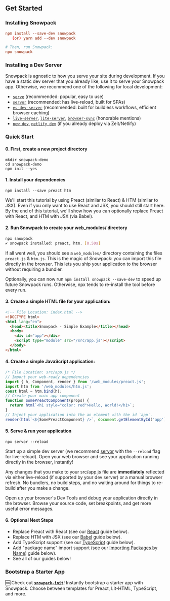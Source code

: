 ## Get Started

### Installing Snowpack

```toml
npm install --save-dev snowpack
   (or) yarn add --dev snowpack

# Then, run Snowpack:
npx snowpack
```

### Installing a Dev Server

Snowpack is agnostic to how you serve your site during development. If you have a static dev server that you already like, use it to serve your Snowpack app. Otherwise, we recommend one of the following for local development:

- [`serve`](https://www.npmjs.com/package/serve) (recommended: popular, easy to use)
- [`servor`](https://www.npmjs.com/package/servor) (recommended: has live-reload, built for SPAs)
- [`es-dev-server`](https://www.npmjs.com/package/es-dev-server) (recommended: built for buildless workflows, efficient browser caching)
- [`live-server`](https://www.npmjs.com/package/live-server), [`lite-server`](https://www.npmjs.com/package/lite-server), [`browser-sync`](https://www.npmjs.com/package/browser-sync) (honorable mentions)
- [`now dev`](http://now.sh/), [`netlify dev`](https://www.netlify.com/products/dev/) (if you already deploy via Zeit/Netlify)


### Quick Start

#### 0. First, create a new project directory

```
mkdir snowpack-demo
cd snowpack-demo
npm init --yes
```

#### 1. Install your dependencies

```
npm install --save preact htm
```

We'll start this tutorial by using Preact (similar to React) & HTM (similar to JSX). Even if you only want to use React and JSX, you should still start here. By the end of this tutorial, we'll show how you can optionally replace Preact with React, and HTM with JSX (via Babel).


#### 2. Run Snowpack to create your web_modules/ directory

```bash
npx snowpack
✔ snowpack installed: preact, htm. [0.50s]
```

If all went well, you should see a `web_modules/` directory containing the files `preact.js` & `htm.js`. This is the magic of Snowpack: you can import this file directly in the browser. This lets you ship your application to the browser without requiring a bundler.

Optionally, you can now run `npm install snowpack --save-dev` to speed up future Snowpack runs. Otherwise, npx tends to re-install the tool before every run.


#### 3. Create a simple HTML file for your application:

```html
<!-- File Location: index.html -->
<!DOCTYPE html>
<html lang="en">
  <head><title>Snowpack - Simple Example</title></head>
  <body>
    <div id="app"></div>
    <script type="module" src="/src/app.js"></script>
  </body>
</html>
```

#### 4. Create a simple JavaScript application:

```js
/* File Location: src/app.js */
// Import your web-ready dependencies
import { h, Component, render } from '/web_modules/preact.js';
import htm from '/web_modules/htm.js';
const html = htm.bind(h);
// Create your main app component
function SomePreactComponent(props) {
  return html`<h1 style="color: red">Hello, World!</h1>`;
}
// Inject your application into the an element with the id `app`.
render(html`<${SomePreactComponent} />`, document.getElementById('app'));
```

#### 5. Serve & run your application

```
npx servor --reload
```

Start up a simple dev server (we recommend [servor](https://github.com/lukejacksonn/servor) with the `--reload` flag for live-reload). Open your web browser and see your application running directly in the browser, instantly!

Any changes that you make to your src/app.js file are **immediately** reflected via either live-reload (if supported by your dev server) or a manual browser refresh. No bundlers, no build steps, and no waiting around for things to re-build after you make a change.

Open up your browser's Dev Tools and debug your application directly in the browser. Browse your source code, set breakpoints, and get more useful error messages.


#### 6. Optional Next Steps

- Replace Preact with React (see our [React](#react) guide below).
- Replace HTM with JSX (see our [Babel](#babel) guide below).
- Add TypeScript support (see our [TypeScript](#typescript) guide below).
- Add "package name" import support (see our [Importing Packages by Name](#importing-packages-by-name)) guide below).
- See all of our guides below!




### Bootstrap a Starter App

🆕 Check out **[`snowpack-init`](https://github.com/pikapkg/snowpack-init)**! Instantly bootstrap a starter app with Snowpack. Choose between templates for Preact, Lit-HTML, TypeScript, and more.
